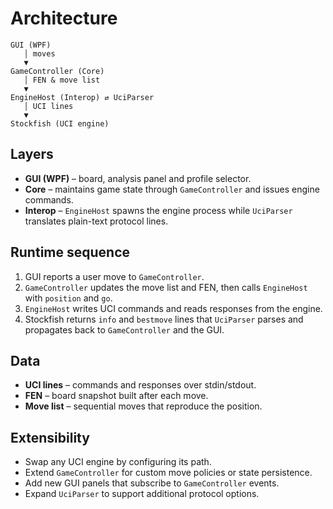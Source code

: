 # Architecture

```
GUI (WPF)
   │ moves
   ▼
GameController (Core)
   │ FEN & move list
   ▼
EngineHost (Interop) ⇄ UciParser
   │ UCI lines
   ▼
Stockfish (UCI engine)
```

## Layers
- **GUI (WPF)** – board, analysis panel and profile selector.
- **Core** – maintains game state through `GameController` and issues engine commands.
- **Interop** – `EngineHost` spawns the engine process while `UciParser` translates plain-text protocol lines.

## Runtime sequence
1. GUI reports a user move to `GameController`.
2. `GameController` updates the move list and FEN, then calls `EngineHost` with `position` and `go`.
3. `EngineHost` writes UCI commands and reads responses from the engine.
4. Stockfish returns `info` and `bestmove` lines that `UciParser` parses and propagates back to `GameController` and the GUI.

## Data
- **UCI lines** – commands and responses over stdin/stdout.
- **FEN** – board snapshot built after each move.
- **Move list** – sequential moves that reproduce the position.

## Extensibility
- Swap any UCI engine by configuring its path.
- Extend `GameController` for custom move policies or state persistence.
- Add new GUI panels that subscribe to `GameController` events.
- Expand `UciParser` to support additional protocol options.
